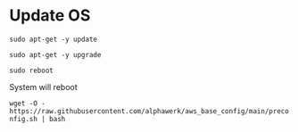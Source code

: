 # Update OS

`sudo apt-get -y update`

`sudo apt-get -y upgrade`

`sudo reboot`

System will reboot


`wget -O - https://raw.githubusercontent.com/alphawerk/aws_base_config/main/preconfig.sh | bash`

